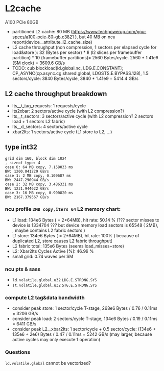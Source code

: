 # L2cache
A100 PCIe 80GB
- partitioned L2 cache: 80 MB (https://www.techpowerup.com/gpu-specs/a100-pcie-80-gb.c3821 ), but 40 MB on ncu report(device__attribute_l2_cache_size)
- L2 cache throughput (non compression, 1 sectors per elapsed cycle for load&store ): 32 (Bytes per sector) * 8 (l2 slices per framebuffer partition) * 10 (framebuffer partitions)= 2560 Bytes/cycle. 2560 * 1.41e9 (SM clock) = 3609.6 GB/s
- TODO: cub blockload(ld.global.nc, LDG.E.CONSTANT); CP_ASYNC(cp.async.cg.shared.global, LDGSTS.E.BYPASS.128), 1.5 sectors/cycle: 3840 Bytes/cycle, 3840 * 1.41e9 = 5414.4 GB/s

## L2 cache throughput breakdown
- lts__t_tag_requests: 1 requests/cycle
- lts2xbar: 2 sectors/active cycle (with L2 compression?)
- lts__t_sectors: 3 sectors/active cycle (with L2 compression? 2 sectors load + 1 sectors L2 fabric)
- lts__d_sectors: 4 sectors/active cycle
- xbar2lts: 1 sectors/active cycle (L1 store to L2, ...)


## type int32
```
grid dim 160, block dim 1024
, sizeof type: 4
case 0: 64 MB copy, 7.158033 ms
BW: 1200.041229 GB/s
case 1: 2 MB copy, 0.109687 ms
BW: 2447.290944 GB/s
case 2: 32 MB copy, 3.486331 ms
BW: 1231.944622 GB/s
case 3: 16 MB copy, 0.990820 ms
BW: 2167.379567 GB/s
```

### ncu profile `2MB copy,iters 64` L2 memory chart:
- L1 load: 134e6 Bytes ( = 2*64MB), hit rate: 50.14 % (??? sector misses to device is 1334704 ??? but device memory load sectors is 65548 ( 2MB), , maybe contains L2 fabric sectors )
- L1 store: 134e6 Bytes ( = 2*64MB), hit rate: 100% ( because of duplicated L2, store causes L2 fabric throughput)
- L2 fabric total: 135e6 Bytes (seems load_misses+store)
- L2: Xbar2lts Cycles Active [%]: 46.99 % 
- small grid: 0.74 waves per SM

### ncu ptx & sass
- `ld.volatile.global.u32` `LDG.E.STRONG.SYS`
- `st.volatile.global.u32` `STG.E.STRONG.SYS`

### compute L2 tag&data bandwidth
- consider peak store: 1 sector/cycle T-stage, 268e6 Bytes / 0.76 / 0.11ms = 3206 GB/s
- consider peak load: 2 sectors/cycle T-stage, 134e6 Bytes / 0.19 / 0.11ms = 6411 GB/s
- consider peak L2__xbar2lts: 1 sector/cycle + 0.5 sector/cycle: (134e6 + 135e6 + 2e6) Bytes / 0.47 / 0.11ms = 5242 GB/s (may larger, because active cycles may only execute 1 operation)


### Questions
`ld.volatile.global` cannot be vectorized?
